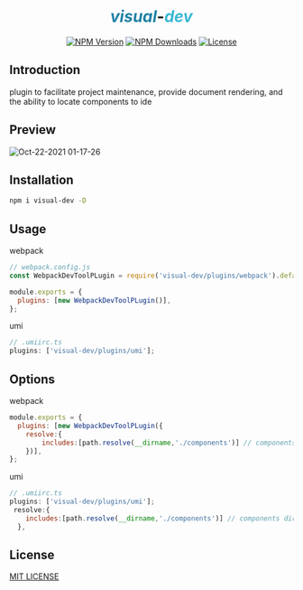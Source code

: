 <h1 align="center"><i style="color:#2082a6">visual</i>-<i style="color:#3ab9d4">dev</i> </h1>

<p align="center">
  <a href="https://www.npmjs.com/package/visual-dev" target="_blank" rel="noopener noreferrer"><img src="https://badgen.net/npm/v/visual-dev" alt="NPM Version" /></a>
  <a href="https://www.npmjs.com/package/visual-dev" target="_blank" rel="noopener noreferrer"><img src="https://badgen.net/npm/dt/visual-dev" alt="NPM Downloads" /></a>
  <!-- <a href="https://nodejs.org/" target="_blank" rel="noopener noreferrer"><img src="https://badgen.net/npm/node/visual-dev" alt="Node.js" /></a> -->
  <a href="https://github.com/wen-haoming/visual-dev/blob/master/LICENSE" target="_blank" rel="noopener noreferrer"><img src="https://badgen.net/github/license/wen-haoming/visual-dev" alt="License" /></a>
</p>

## Introduction

plugin to facilitate project maintenance, provide document rendering, and the ability to locate components to ide

## Preview

![Oct-22-2021 01-17-26](https://user-images.githubusercontent.com/42735363/138326264-bd3d51f4-27ae-42f9-aef9-cd06793cec53.gif)

## Installation

```bash
npm i visual-dev -D
```

## Usage

webpack

```js
// webpack.config.js
const WebpackDevToolPLugin = require('visual-dev/plugins/webpack').default;

module.exports = {
  plugins: [new WebpackDevToolPLugin()],
};
```

umi

```js
// .umiirc.ts
plugins: ['visual-dev/plugins/umi'];
```

## Options

webpack

```js
module.exports = {
  plugins: [new WebpackDevToolPLugin({
    resolve:{
        includes:[path.resolve(__dirname,'./components')] // components dir
    })],
};
```

umi

```js
// .umiirc.ts
plugins: ['visual-dev/plugins/umi'];
 resolve:{
    includes:[path.resolve(__dirname,'./components')] // components dir
  },
```

## License

[MIT LICENSE](./LICENSE)
